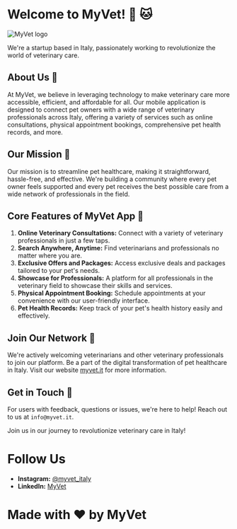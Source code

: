# Welcome to MyVet! :dog: :cat:

![MyVet logo](https://avatars.githubusercontent.com/u/138579615?s=200&v=4)

We're a startup based in Italy, passionately working to revolutionize the world of veterinary care.

## About Us :scroll:

At MyVet, we believe in leveraging technology to make veterinary care more accessible, efficient, and affordable for all. Our mobile application is designed to connect pet owners with a wide range of veterinary professionals across Italy, offering a variety of services such as online consultations, physical appointment bookings, comprehensive pet health records, and more.

## Our Mission :dart:

Our mission is to streamline pet healthcare, making it straightforward, hassle-free, and effective. We're building a community where every pet owner feels supported and every pet receives the best possible care from a wide network of professionals in the field.

## Core Features of MyVet App :iphone:

1. **Online Veterinary Consultations:** Connect with a variety of veterinary professionals in just a few taps.
2. **Search Anywhere, Anytime:** Find veterinarians and professionals no matter where you are.
3. **Exclusive Offers and Packages:** Access exclusive deals and packages tailored to your pet's needs.
4. **Showcase for Professionals:** A platform for all professionals in the veterinary field to showcase their skills and services.
5. **Physical Appointment Booking:** Schedule appointments at your convenience with our user-friendly interface.
6. **Pet Health Records:** Keep track of your pet's health history easily and effectively.

## Join Our Network :handshake:

We're actively welcoming veterinarians and other veterinary professionals to join our platform. Be a part of the digital transformation of pet healthcare in Italy. Visit our website [myvet.it](http://myvet.it) for more information.

## Get in Touch :email:

For users with feedback, questions or issues, we're here to help! Reach out to us at `info@myvet.it`.

Join us in our journey to revolutionize veterinary care in Italy!

# Follow Us

- **Instagram:** [@myvet_italy](https://www.instagram.com/myvet_italy/)
- **LinkedIn:** [MyVet](https://it.linkedin.com/company/myvet-italy)

# Made with :heart: by MyVet
